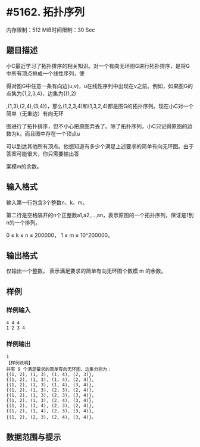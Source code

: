 # #5162. 拓扑序列

内存限制：512 MiB时间限制：30 Sec

## 题目描述

小C最近学习了拓扑排序的相关知识。对一个有向无环图G进行拓扑排序，是将G中所有顶点排成一个线性序列，使

得对图G中任意一条有向边(u,v)，u在线性序列中出现在v之前。例如，如果图G的点集为{1,2,3,4}，边集为{(1,2)

,(1,3),(2,4),(3,4)}，那么(1,2,3,4)和(1,3,2,4)都是图G的拓扑序列。现在小C对一个简单（无重边）有向无环

图进行了拓扑排序，但不小心把原图弄丢了。除了拓扑序列，小C只记得原图的边数为k，而且图中存在一个顶点u

可以到达其他所有顶点。他想知道有多少个满足上述要求的简单有向无环图。由于答案可能很大，你只需要输出答

案模m的余数。

## 输入格式

输入第一行包含3个整数n、k、m。

第二行是空格隔开的n个正整数a1,a2,&hellip;,an，表示原图的一个拓扑序列，保证是1到n的一个排列。

0 &le; k &le; n &le; 200000， 1 &le; m &le; 10^200000。

## 输出格式

仅输出一个整数， 表示满足要求的简单有向无环图个数模 m 的余数。

## 样例

### 样例输入

    
    4 4 4
    1 2 3 4
    

### 样例输出

    
    1
    【样例说明】
    共有 9 个满足要求的简单有向无环图，边集分别为：
    {(1, 2), (1, 3), (1, 4), (2, 3)},
    {(1, 2), (1, 3), (1, 4), (2, 4)},
    {(1, 2), (1, 3), (1, 4), (3, 4)},
    {(1, 2), (1, 3), (2, 3), (2, 4)},
    {(1, 2), (1, 3), (2, 3), (3, 4)},
    {(1, 2), (1, 3), (2, 4), (3, 4)},
    {(1, 2), (1, 4), (2, 3), (2, 4)},
    {(1, 2), (1, 4), (2, 3), (3, 4)},
    {(1, 2), (2, 3), (2, 4), (3, 4)}。
    

## 数据范围与提示
